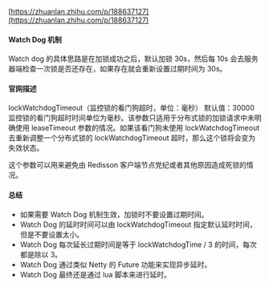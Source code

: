 [https://zhuanlan.zhihu.com/p/188637127](https://zhuanlan.zhihu.com/p/188637127)
#### Watch Dog 机制
Watch dog 的具体思路是在加锁成功之后，默认加锁 30s，然后每 10s 会去服务器端检查一次锁是否还存在，如果存在就会重新设置过期时间为 30s。
​

#### 官网描述
lockWatchdogTimeout（监控锁的看门狗超时，单位：毫秒）
默认值：30000
监控锁的看门狗超时时间单位为毫秒。该参数只适用于分布式锁的加锁请求中未明确使用 leaseTimeout 参数的情况。如果该看门狗未使用 lockWatchdogTimeout 去重新调整一个分布式锁的 lockWatchdogTimeout 超时，那么这个锁将会变为失效状态。
​

这个参数可以用来避免由 Redisson 客户端节点党纪或者其他原因造成死锁的情况。
​

#### 总结

- 如果需要 Watch Dog 机制生效，加锁时不要设置过期时间。
- Watch Dog 的延时时间可以由 lockWatchdogTimeout  指定默认延时时间，但是不要设置太小。
- Watch Dog 每次延长过期时间是等于 lockWatchdogTime / 3 的时间，每次都是除以 3。
- Watch Dog 通过类似 Netty 的 Future 功能来实现异步延时。
- Watch Dog 最终还是通过 lua 脚本来进行延时。
